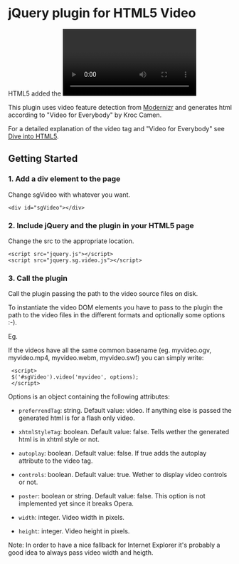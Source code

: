 jQuery plugin for HTML5 Video
=============================
HTML5 added the <video> tag to embed videos directly in html web pages.
However browser support has some gotchas: at the moment there isn't a video format that works in all browsers and 
in Internet Explorer up to Internet Explorer 8 you can use only videos in flash format.

This plugin uses video feature detection from [Modernizr](http://www.modernizr.com/) and generates html 
according to "Video for Everybody" by Kroc Camen.

For a detailed explanation of the video tag and "Video for Everybody" see 
[Dive into HTML5](http://diveintohtml5.org/video.html).

Getting Started
---------------

### 1. Add a div element to the page
Change sgVideo with whatever you want.

    <div id="sgVideo"></div>

### 2. Include jQuery and the plugin in your HTML5 page
Change the src to the appropriate location.

    <script src="jquery.js"></script>
    <script src="jquery.sg.video.js"></script>

### 3. Call the plugin
Call the plugin passing the path to the video source files on disk.

To instantiate the video DOM elements you have to pass to the plugin 
the path to the video files in the different formats and optionally some options :-).

Eg.
     <script>
     var myvideo = {'ogg': 'oggvideo.ogv', 
                    'h264': 'h264video.mp4', 
		    'webm': 'webmvideo.webm', 
		    'flash': 'swfvideo.swf'};
     $('#sgVideo').video(myvideo, options);
     </script>


If the videos have all the same common basename (eg. myvideo.ogv, myvideo.mp4, myvideo.webm, myvideo.swf)
you can simply write:

     <script>
     $('#sgVideo').video('myvideo', options);
     </script>

Options is an object containing the following attributes:
  * `preferrendTag`: string. Default value: video. If anything else is passed the generated html is for a flash only video.

  * `xhtmlStyleTag`: boolean. Default value: false. Tells wether the generated html is in xhtml style or not.

  * `autoplay`: boolean. Default value: false. If true adds the autoplay attribute to the video tag.

  * `controls`: boolean. Default value: true. Wether to display video controls or not.

  * `poster`: boolean or string. Default value: false. This option is not implemented yet since it breaks Opera.

  * `width`: integer. Video width in pixels.

  * `height`: integer. Video height in pixels.

Note: In order to have a nice fallback for Internet Explorer it's probably a good idea to always pass video width and heigth.